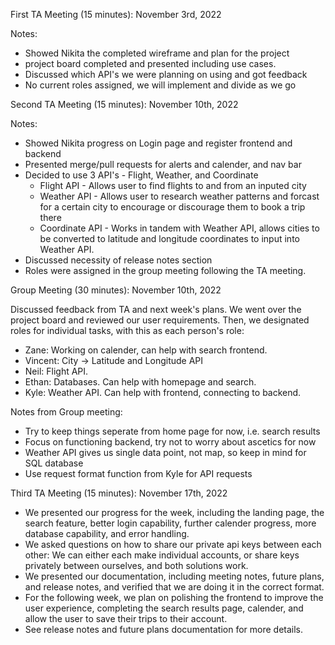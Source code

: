 First TA Meeting (15 minutes): November 3rd, 2022 

Notes: 
* Showed Nikita the completed wireframe and plan for the project
* project board completed and presented including use cases. 
* Discussed which API's we were planning on using and got feedback
* No current roles assigned, we will implement and divide as we go



Second TA Meeting (15 minutes): November 10th, 2022

Notes:

* Showed Nikita progress on Login page and register frontend and backend
* Presented merge/pull requests for alerts and calender, and nav bar
* Decided to use 3 API's - Flight, Weather, and Coordinate
  * Flight API - Allows user to find flights to and from an inputed city
  * Weather API - Allows user to research weather patterns and forcast for a certain city to encourage or discourage them to book a trip there
  * Coordinate API - Works in tandem with Weather API, allows cities to be converted to latitude and longitude coordinates to input into Weather API.
* Discussed necessity of release notes section
* Roles were assigned in the group meeting following the TA meeting.

Group Meeting (30 minutes): November 10th, 2022

Discussed feedback from TA and next week's plans. We went over the project board and reviewed our user requirements. Then, we designated roles for individual tasks, with this as each person's role:

* Zane: Working on calender, can help with search frontend.
* Vincent: City -> Latitude and Longitude API
* Neil: Flight API. 
* Ethan: Databases. Can help with homepage and search.
* Kyle: Weather API. Can help with frontend, connecting to backend.

Notes from Group meeting:

* Try to keep things seperate from home page for now, i.e. search results
* Focus on functioning backend, try not to worry about ascetics for now
* Weather API gives us single data point, not map, so keep in mind for SQL database
* Use request format function from Kyle for API requests

Third TA Meeting (15 minutes): November 17th, 2022

* We presented our progress for the week, including the landing page, the search feature, better login capability, further calender progress, more database capability, and error handling.
* We asked questions on how to share our private api keys between each other:
We can either each make individual accounts, or share keys privately between ourselves, and both solutions work.
* We presented our documentation, including meeting notes, future plans, and release notes, and verified that we are doing it in the correct format.
* For the following week, we plan on polishing the frontend to improve the user experience, completing the search results page, calender, and allow the user to save their trips to their account.
* See release notes and future plans documentation for more details.

